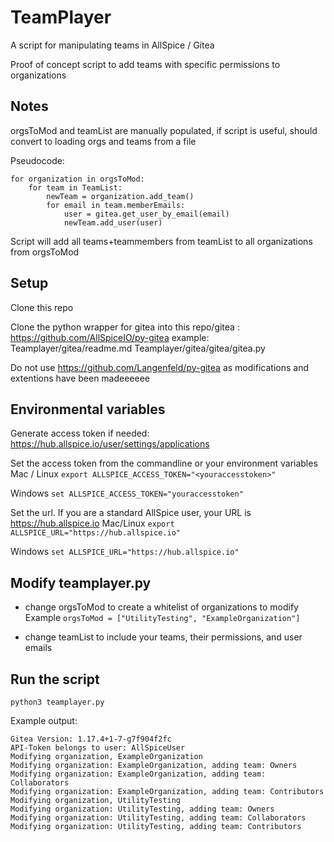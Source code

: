 # TeamPlayer
A script for manipulating teams in AllSpice / Gitea

Proof of concept script to add teams with specific permissions to organizations

## Notes
orgsToMod and teamList are manually populated, if script is useful, should convert to loading orgs and teams from a file

Pseudocode:
```
for organization in orgsToMod:
    for team in TeamList:
        newTeam = organization.add_team()
        for email in team.memberEmails:
            user = gitea.get_user_by_email(email)
            newTeam.add_user(user)
```


Script will add all teams+teammembers from teamList to all organizations from orgsToMod


## Setup
Clone this repo

Clone the python wrapper for gitea into this repo/gitea : https://github.com/AllSpiceIO/py-gitea
example:
Teamplayer/gitea/readme.md
Teamplayer/gitea/gitea/gitea.py

Do not use https://github.com/Langenfeld/py-gitea as modifications and extentions have been madeeeeee


## Environmental variables
Generate access token if needed: 
https://hub.allspice.io/user/settings/applications


Set the access token from the commandline or your environment variables
Mac / Linux
`export ALLSPICE_ACCESS_TOKEN="<youraccesstoken>"`

Windows
`set ALLSPICE_ACCESS_TOKEN="youraccesstoken"`

Set the url. If you are a standard AllSpice user, your URL is https://hub.allspice.io
Mac/Linux
`export ALLSPICE_URL="https://hub.allspice.io"`

Windows
`set ALLSPICE_URL="https://hub.allspice.io"`


## Modify teamplayer.py
- change orgsToMod to create a whitelist of organizations to modify
Example
`orgsToMod = ["UtilityTesting", "ExampleOrganization"]`

- change teamList to include your teams, their permissions, and user emails

## Run the script
`python3 teamplayer.py`

Example output:
```
Gitea Version: 1.17.4+1-7-g7f904f2fc
API-Token belongs to user: AllSpiceUser
Modifying organization, ExampleOrganization
Modifying organization: ExampleOrganization, adding team: Owners
Modifying organization: ExampleOrganization, adding team: Collaborators
Modifying organization: ExampleOrganization, adding team: Contributors
Modifying organization, UtilityTesting
Modifying organization: UtilityTesting, adding team: Owners
Modifying organization: UtilityTesting, adding team: Collaborators
Modifying organization: UtilityTesting, adding team: Contributors
```